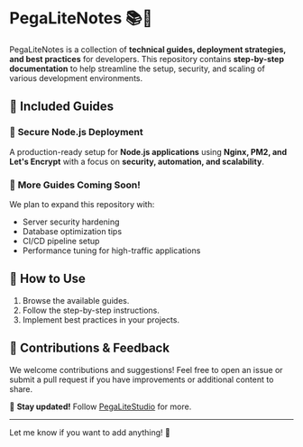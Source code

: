 # **PegaLiteNotes** 📚🚀  

PegaLiteNotes is a collection of **technical guides, deployment strategies, and best practices** for developers. This repository contains **step-by-step documentation** to help streamline the setup, security, and scaling of various development environments.  

## 📌 **Included Guides**  

### 🔹 **Secure Node.js Deployment**  
A production-ready setup for **Node.js applications** using **Nginx, PM2, and Let's Encrypt** with a focus on **security, automation, and scalability**.  

### 🔹 **More Guides Coming Soon!**  
We plan to expand this repository with:  
- Server security hardening  
- Database optimization tips  
- CI/CD pipeline setup  
- Performance tuning for high-traffic applications  

## 🔧 **How to Use**  
1. Browse the available guides.  
2. Follow the step-by-step instructions.  
3. Implement best practices in your projects.  

## 📢 **Contributions & Feedback**  
We welcome contributions and suggestions! Feel free to open an issue or submit a pull request if you have improvements or additional content to share.  

📩 **Stay updated!** Follow [PegaLiteStudio](https://github.com/PegaLiteStudio) for more.  

---  

Let me know if you want to add anything! 🚀
